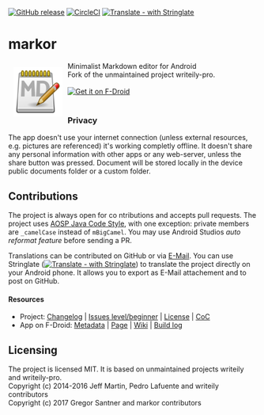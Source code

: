 [![GitHub release](https://img.shields.io/github/tag/gsantner/markor.svg)](https://github.com/gsantner/markor/releases)
[![CircleCI](https://circleci.com/gh/gsantner/markor.svg?style=shield)](https://circleci.com/gh/gsantner/markor)
[![Translate - with Stringlate](https://img.shields.io/badge/stringlate-translate-green.svg)](https://lonamiwebs.github.io/stringlate/translate?git=https%3A%2F%2Fgithub.com%2Fgsantner%2Fmarkor.git&name=markor&web=https%3A%2F%2Fgithub.com%2Fgsantner%2Fmarkor)

# markor
<img src="/app/src/main/ic_launcher-web.png" align="left" width="100" hspace="10" vspace="10">
Minimalist Markdown editor for Android<br/>Fork of the unmaintained project writeily-pro.<br/><br/>

<div style="display:flex;" >
<a href="https://f-droid.org/repository/browse/?fdid=net.gsantner.markor">
    <img src="https://f-droid.org/badge/get-it-on.png" alt="Get it on F-Droid" height="80">
</a>
<!--
<a href="https://play.google.com/store/apps/details?id=net.gsantner.markor">
    <img alt="Get it on Google Play" height="80" src="https://play.google.com/intl/en_us/badges/images/generic/en_badge_web_generic.png" />
</a> -->
</div></br>

<!--
## Description
-->

### Privacy<a name="privacy"></a>
The app doesn't use your internet connection (unless external resources, e.g. pictures are referenced) it's working completly offline. 
It doesn't share any personal information with other apps or any web-server, unless the share button was pressed.
Document will be stored locally in the device public documents folder or a custom folder.

## Contributions
The project is always open for co ntributions and accepts pull requests.
The project uses [AOSP Java Code Style](https://source.android.com/source/code-style#follow-field-naming-conventions), with one exception: private members are `_camelCase` instead of `mBigCamel`. You may use Android Studios _auto reformat feature_ before sending a PR.

Translations can be contributed on GitHub or via [E-Mail](https://gsantner.github.io/#contact). You can use Stringlate ([![Translate - with Stringlate](https://img.shields.io/badge/stringlate-translate-green.svg)](https://lonamiwebs.github.io/stringlate/translate?git=https%3A%2F%2Fgithub.com%2Fgsantner%2Fmarkor.git&name=markor&web=https%3A%2F%2Fgithub.com%2Fgsantner%2Fmarkor)) to translate the project directly on your Android phone. It allows you to export as E-Mail attachement and to post on GitHub.


#### Resources
* Project: [Changelog](/CHANGELOG.md) | [Issues level/beginner](https://github.com/gsantner/markor/issues?q=is%3Aissue+is%3Aopen+label%3Alevel%2Fbeginner) | [License](/LICENSE.txt) | [CoC](/CODE_OF_CONDUCT.md)
* App on F-Droid: [Metadata](https://gitlab.com/fdroid/fdroiddata/blob/master/metadata/net.gsantner.markor.txt) | [Page](https://f-droid.org/packages/net.gsantner.markor/) | [Wiki](https://f-droid.org/wiki/page/net.gsantner.markor) | [Build log](https://f-droid.org/wiki/page/net.gsantner.markor/lastbuild)
 
## Licensing
The project is licensed MIT. It is based on unmaintained projects writeily and writeily-pro.  
Copyright (c) 2014-2016 Jeff Martin, Pedro Lafuente and writeily contributors  
Copyright (c) 2017 Gregor Santner and markor contributors  

<!--
## Screenshots
<div style="display:flex;" >
	<img src="https://raw.githubusercontent.com/gsantner/markor-metadata-latest/master/en-US/phoneScreenshots/01.png" width="19%" >
	<img src="https://raw.githubusercontent.com/gsantner/markor-metadata-latest/master/en-US/phoneScreenshots/02.png" width="19%" style="margin-left:10px;" >
	<img src="https://raw.githubusercontent.com/gsantner/markor-metadata-latest/master/en-US/phoneScreenshots/03.png" width="19%" style="margin-left:10px;" >
	<img src="https://raw.githubusercontent.com/gsantner/markor-metadata-latest/master/en-US/phoneScreenshots/04.png" width="19%" style="margin-left:10px;" >
	<img src="https://raw.githubusercontent.com/gsantner/markor-metadata-latest/master/en-US/phoneScreenshots/05.png" width="19%" style="margin-left:10px;" >
</div>

<div style="display:flex;" >
	<img src="https://raw.githubusercontent.com/gsantner/markor-metadata-latest/master/en-US/phoneScreenshots/06.png" width="19%" >
	<img src="https://raw.githubusercontent.com/gsantner/markor-metadata-latest/master/en-US/phoneScreenshots/07.png" width="19%" style="margin-left:10px;" >
	<img src="https://raw.githubusercontent.com/gsantner/markor-metadata-latest/master/en-US/phoneScreenshots/08.png" width="19%" style="margin-left:10px;" >
	<img src="https://raw.githubusercontent.com/gsantner/markor-metadata-latest/master/en-US/phoneScreenshots/09.png" width="19%" style="margin-left:10px;" >
</div>

### Notice
-->
